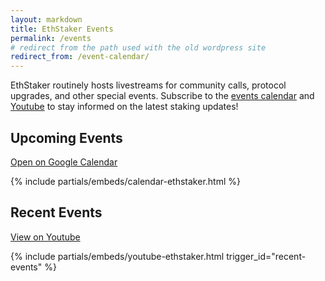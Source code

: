 ```yaml
---
layout: markdown
title: EthStaker Events
permalink: /events
# redirect from the path used with the old wordpress site 
redirect_from: /event-calendar/
---
```



EthStaker routinely hosts livestreams for community calls, protocol upgrades, and other special events. Subscribe to the [events calendar]({{site.calendar_link}}) and [Youtube](https://www.youtube.com/@ETHStaker) to stay informed on the latest staking updates!



## Upcoming Events

[Open on Google Calendar]({{site.calendar_link}})

{% include partials/embeds/calendar-ethstaker.html %}



## Recent Events

[View on Youtube](https://www.youtube.com/@ETHStaker/playlists)

{% include partials/embeds/youtube-ethstaker.html 
  trigger_id="recent-events"
%}
